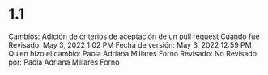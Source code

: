 # 1.1

Cambios: Adición de criterios de aceptación de un pull request
Cuando fue Revisado: May 3, 2022 1:02 PM
Fecha de  versión: May 3, 2022 12:59 PM
Quien hizo el cambio: Paola Adriana Millares Forno
Revisado: No
Revisado por: Paola Adriana Millares Forno